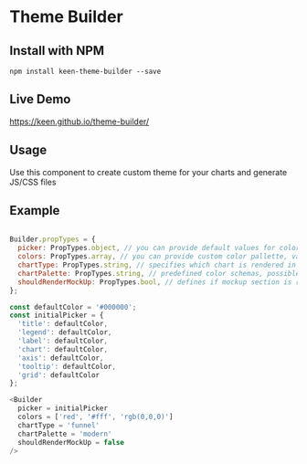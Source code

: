 # Theme Builder

## Install with NPM

```ssh
npm install keen-theme-builder --save
```

## Live Demo

https://keen.github.io/theme-builder/

## Usage

Use this component to create custom theme for your charts and generate JS/CSS files

## Example

```javascript

Builder.propTypes = {
  picker: PropTypes.object, // you can provide default values for color pickers, by default all of them are set to black
  colors: PropTypes.array, // you can provide custom color pallette, valid CSS color properties are supported
  chartType: PropTypes.string, // specifies which chart is rendered in mock-up section by default, possible values ['default', 'bar', 'line', 'spline', 'step', 'area', 'pie', 'donut', 'gauge', 'funnel', 'funnel-3d']
  chartPalette: PropTypes.string, // predefined color schemas, possible values ['autocollector', 'dracula', 'modern']. By default it's set to 'None' 
  shouldRenderMockUp: PropTypes.bool, // defines if mockup section is rendered. By default it's true
};

const defaultColor = '#000000';
const initialPicker = {
  'title': defaultColor,
  'legend': defaultColor,
  'label': defaultColor,
  'chart': defaultColor,
  'axis': defaultColor,
  'tooltip': defaultColor,
  'grid': defaultColor
};

<Builder
  picker = initialPicker
  colors = ['red', '#fff', 'rgb(0,0,0)']
  chartType = 'funnel'
  chartPalette = 'modern'
  shouldRenderMockUp = false
/>

```
